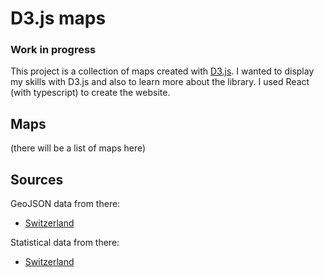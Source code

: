 # D3.js maps

### Work in progress

This project is a collection of maps created with [D3.js](https://d3js.org/). I wanted to display my skills with D3.js and also to learn more about the library. I used React (with typescript) to create the website.

## Maps

(there will be a list of maps here)

## Sources

GeoJSON data from there:

- [Switzerland](https://github.com/mikpan/ch-maps)

Statistical data from there:

- [Switzerland](https://en.wikipedia.org/wiki/Cantons_of_Switzerland)